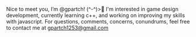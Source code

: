 Nice to meet you, I’m @gpartch! (^-^)>🌻
I'm interested in game design development, currently learning c++, and working on improving my skills with javascript.
For questions, comments, concerns, conundrums, feel free to contact me at gpartch1253@gmail.com

